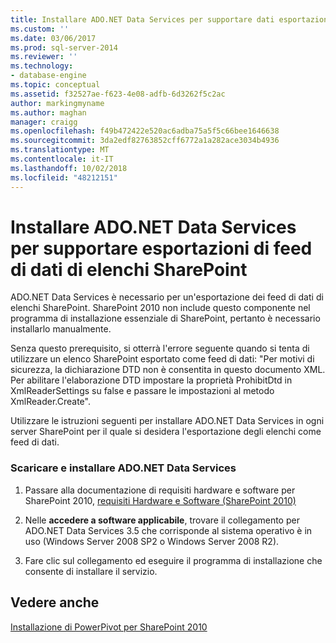 ```yaml
---
title: Installare ADO.NET Data Services per supportare dati esportazioni di feed di elenchi di SharePoint | Microsoft Docs
ms.custom: ''
ms.date: 03/06/2017
ms.prod: sql-server-2014
ms.reviewer: ''
ms.technology:
- database-engine
ms.topic: conceptual
ms.assetid: f32527ae-f623-4e08-adfb-6d3262f5c2ac
author: markingmyname
ms.author: maghan
manager: craigg
ms.openlocfilehash: f49b472422e520ac6adba75a5f5c66bee1646638
ms.sourcegitcommit: 3da2edf82763852cff6772a1a282ace3034b4936
ms.translationtype: MT
ms.contentlocale: it-IT
ms.lasthandoff: 10/02/2018
ms.locfileid: "48212151"
---
```

# <a name="install-adonet-data-services-to-support-data-feed-exports-of-sharepoint-lists"></a>Installare ADO.NET Data Services per supportare esportazioni di feed di dati di elenchi SharePoint
  ADO.NET Data Services è necessario per un'esportazione dei feed di dati di elenchi SharePoint. SharePoint 2010 non include questo componente nel programma di installazione essenziale di SharePoint, pertanto è necessario installarlo manualmente.  
  
 Senza questo prerequisito, si otterrà l'errore seguente quando si tenta di utilizzare un elenco SharePoint esportato come feed di dati: "Per motivi di sicurezza, la dichiarazione DTD non è consentita in questo documento XML. Per abilitare l'elaborazione DTD impostare la proprietà ProhibitDtd in XmlReaderSettings su false e passare le impostazioni al metodo XmlReader.Create".  
  
 Utilizzare le istruzioni seguenti per installare ADO.NET Data Services in ogni server SharePoint per il quale si desidera l'esportazione degli elenchi come feed di dati.  
  
### <a name="download-and-install-adonet-data-services"></a>Scaricare e installare ADO.NET Data Services  
  
1.  Passare alla documentazione di requisiti hardware e software per SharePoint 2010, [requisiti Hardware e Software (SharePoint 2010)](http://go.microsoft.com/fwlink/?LinkId=169734)  
  
2.  Nelle **accedere a software applicabile**, trovare il collegamento per ADO.NET Data Services 3.5 che corrisponde al sistema operativo è in uso (Windows Server 2008 SP2 o Windows Server 2008 R2).  
  
3.  Fare clic sul collegamento ed eseguire il programma di installazione che consente di installare il servizio.  
  
## <a name="see-also"></a>Vedere anche  
 [Installazione di PowerPivot per SharePoint 2010](../../../2014/sql-server/install/powerpivot-for-sharepoint-2010-installation.md)  
  
  
